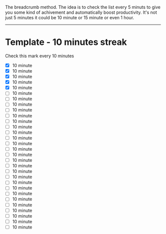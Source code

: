 The breadcrumb method. The idea is to check the list every 5 minuts to give you some kind of achivement and automatically boost productivity. It's not just 5 minutes it could be 10 minute or 15 minute or even 1 hour.

---
# Template - 10 minutes streak
Check this mark every 10 minutes

- [x] 10 minute
- [x] 10 minute
- [x] 10 minute
- [x] 10 minute
- [x] 10 minute
- [ ] 10 minute
- [ ] 10 minute
- [ ] 10 minute
- [ ] 10 minute
- [ ] 10 minute
- [ ] 10 minute
- [ ] 10 minute
- [ ] 10 minute
- [ ] 10 minute
- [ ] 10 minute
- [ ] 10 minute
- [ ] 10 minute
- [ ] 10 minute
- [ ] 10 minute
- [ ] 10 minute
- [ ] 10 minute
- [ ] 10 minute
- [ ] 10 minute
- [ ] 10 minute
- [ ] 10 minute
- [ ] 10 minute
- [ ] 10 minute
- [ ] 10 minute
- [ ] 10 minute
- [ ] 10 minute
